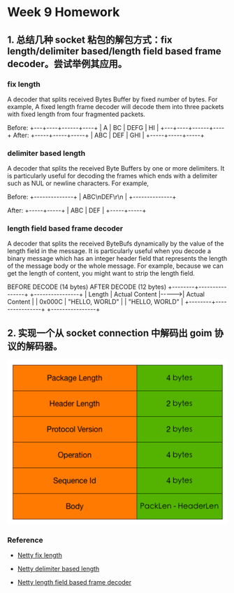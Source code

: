 # Week 9 Homework

## 1. 总结几种 socket 粘包的解包方式：fix length/delimiter based/length field based frame decoder。尝试举例其应用。

### fix length

A decoder that splits received Bytes Buffer by fixed number of bytes. For example,
A fixed length frame decoder will decode them into three packets with fixed length from four fragmented packets.

Before:
+---+----+------+----+
| A | BC | DEFG | HI |
+---+----+------+----+
After:
+-----+-----+-----+
| ABC | DEF | GHI |
+-----+-----+-----+

### delimiter based length

A decoder that splits the received Byte Buffers by one or more delimiters. It is particularly useful for decoding the frames which ends with a delimiter such as NUL or newline characters.
For example,

Before:
+--------------+
| ABC\nDEF\r\n |
+--------------+

After:
+-----+-----+
| ABC | DEF |
+-----+-----+

### length field based frame decoder

A decoder that splits the received ByteBufs dynamically by the value of the length field in the message. It is particularly useful when you decode a binary message which has an integer header field that represents the length of the message body or the whole message.
For example, because we can get the length of content, you might want to strip the length field.

BEFORE DECODE (14 bytes) AFTER DECODE (12 bytes)
+--------+----------------+ +----------------+
| Length | Actual Content |----->| Actual Content |
| 0x000C | "HELLO, WORLD" | | "HELLO, WORLD" |
+--------+----------------+ +----------------+

## 2. 实现一个从 socket connection 中解码出 goim 协议的解码器。

![alt text](goim_tcp.png 'Goim TCP Protocol')

### Reference

- [Netty fix length](https://netty.io/4.0/api/io/netty/handler/codec/FixedLengthFrameDecoder.html)

- [Netty delimiter based length](https://netty.io/4.0/api/io/netty/handler/codec/DelimiterBasedFrameDecoder.html)

- [Netty length field based frame decoder](https://netty.io/4.0/api/io/netty/handler/codec/LengthFieldBasedFrameDecoder.html)
